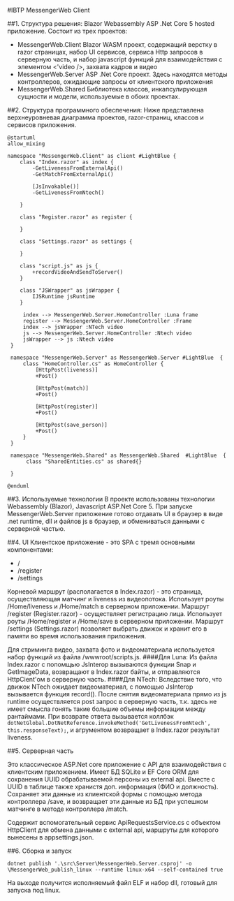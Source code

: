 #IBTP MessengerWeb Client

##1. Структура решения:
Blazor Webassembly ASP .Net Core 5 hosted приложение. Состоит из трех проектов:
- MessengerWeb.Client
Blazor WASM проект, содержащий верстку в razor страницах, набор UI сервисов, сервиса Http запросов в серверную часть, и набор javascript функций для взаимодействия с элементом <'video />, захвата кадров и видео
- MessengerWeb.Server
ASP .Net Core проект. Здесь находятся методы контроллеров, ожидающие запросы от клиентского приложения
- MessengerWeb.Shared
Библиотека классов, инкапсулирующая сущности и модели, используемые в обоих проектах.

##2. Структура программного обеспечения:
Ниже представлена верхнеуровневая диаграмма проектов, razor-страниц, классов и сервисов приложения.

```plantuml
@startuml
allow_mixing

namespace "MessengerWeb.Client" as client #LightBlue {
	class "Index.razor" as index {
		-GetLivenessFromExternalApi()
		-GetMatchFromExternalApi()

		[JsInvokable()]
		-GetLivenessFromNtech()

	}

	class "Register.razor" as register {

	}

	class "Settings.razor" as settings {

	}

	class "script.js" as js {
		+recordVideoAndSendToServer()
	}

	class "JSWrapper" as jsWrapper {
		IJSRuntime jsRuntime
	}

	 index --> MessengerWeb.Server.HomeController :Luna frame
	 register --> MessengerWeb.Server.HomeController :Frame
	 index --> jsWrapper :NTech video
	 js --> MessengerWeb.Server.HomeController :Ntech video
	 jsWrapper --> js :Ntech video
 }

 namespace "MessengerWeb.Server" as MessengerWeb.Server #LightBlue  {
	 class "HomeController.cs" as HomeController {
		 [HttpPost(liveness)]
		 +Post()

		 [HttpPost(match)]
		 +Post()

		 [HttpPost(register)]
		 +Post()

		 [HttpPost(save_person)]
		 +Post()
	 }
 }

 namespace "MessengerWeb.Shared" as MessengerWeb.Shared  #LightBlue  {
	  class "SharedEntities.cs" as shared{}
	 
 }

@enduml
```

##3. Используемые технологии
В проекте использованы технологии Webassembly (Blazor), Javascript ASP.Net Core 5. При запуске MessengerWeb.Server приложение готово отдавать UI в браузер в виде .net runtime, dll и файлов js в браузер, и обмениваться данными с серверной частью.

##4. UI
Клиентское приложение - это SPA с тремя основными компонентами:
- /
- /register
- /settings

Корневой маршрут (располагается в Index.razor) - это страница, осуществляющая матчинг и liveness из видеопотока. Использует роуты /Home/liveness и /Home/match в серверном приложении.
Маршрут /register (Register.razor) - осуществляет регистрацию лица. Использует роуты /Home/register и /Home/save в серверном приложении.
Маршрут /settings (Settings.razor) позволяет выбрать движок и хранит его в памяти во время использования приложения.

Для стриминга видео, захвата фото и видеоматериала используется набор функций из файла /wwwroot/scripts.js.
####Для Luna:
Из файла Index.razor с попомщью JsInterop вызываются функции Snap и GetImageData, возвращают в Index.razor байты, и отправляются HttpCient'ом в серверную часть.
####Для NTech:
Вследствие того, что движок NTech ожидает видеоматериал, с помощью JsInterop вызывается функция record(). После снятия видеоматериала прямо из js runtime осуществляется post запрос в серверную часть, т.к. здесь не имеет смысла гонять такие большие объемы информации между рантаймами. При возврате ответа вызывается коллбэк `dotNetGlobal.DotNetReference.invokeMethod('GetLivenessFromNtech', this.responseText);`, и агрументом возвращает в Index.razor результат liveness.

##5. Серверная часть

Это классическое ASP.Net core приложение с API для взаимодействия с клиентским приложением. Имеет БД SQLite и EF Core ORM для сохранения UUID обрабатываемой персоны из external api. Вместе с UUID в таблице также хранистя доп. информация (ФИО и должность). Сохраняет эти данные из клиентской формы с помощью метода контроллера /save, и возвращает эти данные из БД при успешном матчинге в методе контроллера /match.

Содержит вспомогательный сервис ApiRequestsService.cs с объектом HttpClient для обмена данными с external api, маршруты для которого вынесены в appsettings.json.

##6. Сборка и запуск

`dotnet publish '.\src\Server\MessengerWeb.Server.csproj' -o \MessengerWeb_publish_linux --runtime linux-x64 --self-contained true`

На выходе получится исполняемый файл ELF и набор dll, готовый для запуска под linux.